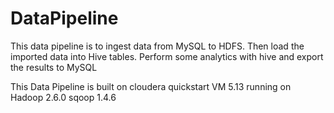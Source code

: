 # DataPipeline
This data pipeline is to ingest data from MySQL to HDFS. 
Then load the imported data into Hive tables.
Perform some analytics with hive and export the results to MySQL 

This Data Pipeline is built on cloudera quickstart VM 5.13 running on 
Hadoop 2.6.0
sqoop 1.4.6

